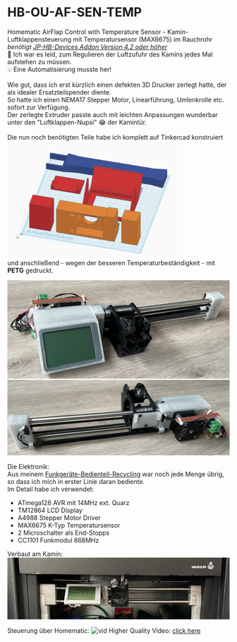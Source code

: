 # HB-OU-AF-SEN-TEMP

Homematic AirFlap Control with Temperature Sensor - Kamin-Luftklappensteuerung mit Temperatursensor (MAX6675) im Rauchrohr<br/>
_benötigt [JP-HB-Devices Addon Version 4.2 oder höher](https://github.com/jp112sdl/JP-HB-Devices-addon/releases)_
<br/>
😤 Ich war es leid, zum Regulieren der Luftzufuhr des Kamins jedes Mal aufstehen zu müssen.<br/>
💡 Eine Automatisierung musste her!<br/><br/>
Wie gut, dass ich erst kürzlich einen defekten 3D Drucker zerlegt hatte, der als idealer Ersatzteilspender diente.<br/>
So hatte ich einen NEMA17 Stepper Motor, Linearführung, Umlenkrolle etc. sofort zur Verfügung.<br/>
Der zerlegte Extruder passte auch mit leichten Anpassungen wunderbar unter den "Luftklappen-Nupsi" 😂 der Kamintür.<br/>
<br/>
Die nun noch benötigten Teile habe ich komplett auf Tinkercad konstruiert <br/>
<img src= "Images/tinkercad.png" width="400" /><br/>
und anschließend - wegen der besseren Temperaturbeständigkeit - mit **PETG** gedruckt.

![B1](Images/IMG_2078.jpeg)
![B2](Images/IMG_2079.jpeg)


Die Elektronik:<br/>
Aus meinem [Funkgeräte-Bedienteil-Recycling](https://homematic-forum.de/forum/viewtopic.php?f=76&t=61693&p=610949#p610949) war noch jede Menge übrig, so dass ich mich in erster Linie daran bediente.<br/>
Im Detail habe ich verwendet:<br/>
- ATmega128 AVR mit 14MHz ext. Quarz
- TM12864 LCD Display
- A4988 Stepper Motor Driver
- MAX6675 K-Typ Temperatursensor
- 2 Microschalter als End-Stopps
- CC1101 Funkmodul 868MHz



Verbaut am Kamin:
![B3](Images/IMG_2085.jpeg)


Steuerung über Homematic:
![vid](Images/IMG_2086.gif)
Higher Quality Video: [click here](https://github.com/jp112sdl/HB-OU-AF-SEN-TEMP/raw/master/Images/IMG_2086.mov)
  
